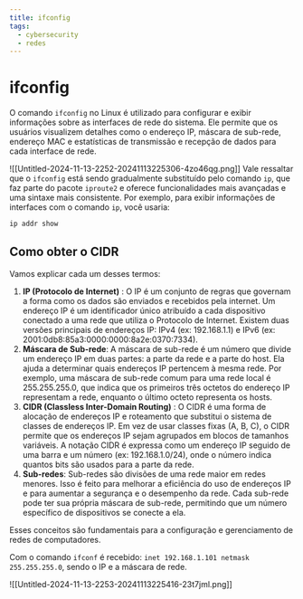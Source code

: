 ```yaml
---
title: ifconfig
tags:
  - cybersecurity
  - redes
---
```

# ifconfig

O comando `ifconfig`​ no Linux é utilizado para configurar e exibir informações sobre as interfaces de rede do sistema. Ele permite que os usuários visualizem detalhes como o endereço IP, máscara de sub-rede, endereço MAC e estatísticas de transmissão e recepção de dados para cada interface de rede.

![[Untitled-2024-11-13-2252-20241113225306-4zo46qg.png]]
Vale ressaltar que o `ifconfig`​ está sendo gradualmente substituído pelo comando `ip`​, que faz parte do pacote `iproute2`​ e oferece funcionalidades mais avançadas e uma sintaxe mais consistente. Por exemplo, para exibir informações de interfaces com o comando `ip`​, você usaria:

```bash
ip addr show
```

## Como obter o CIDR

Vamos explicar cada um desses termos:

1. **IP (Protocolo de Internet)** : O IP é um conjunto de regras que governam a forma como os dados são enviados e recebidos pela internet. Um endereço IP é um identificador único atribuído a cada dispositivo conectado a uma rede que utiliza o Protocolo de Internet. Existem duas versões principais de endereços IP: IPv4 (ex: 192.168.1.1) e IPv6 (ex: 2001:0db8:85a3:0000:0000:8a2e:0370:7334).
2. **Máscara de Sub-rede**: A máscara de sub-rede é um número que divide um endereço IP em duas partes: a parte da rede e a parte do host. Ela ajuda a determinar quais endereços IP pertencem à mesma rede. Por exemplo, uma máscara de sub-rede comum para uma rede local é 255.255.255.0, que indica que os primeiros três octetos do endereço IP representam a rede, enquanto o último octeto representa os hosts.
3. **CIDR (Classless Inter-Domain Routing)** : O CIDR é uma forma de alocação de endereços IP e roteamento que substitui o sistema de classes de endereços IP. Em vez de usar classes fixas (A, B, C), o CIDR permite que os endereços IP sejam agrupados em blocos de tamanhos variáveis. A notação CIDR é expressa como um endereço IP seguido de uma barra e um número (ex: 192.168.1.0/24), onde o número indica quantos bits são usados para a parte da rede.
4. **Sub-redes**: Sub-redes são divisões de uma rede maior em redes menores. Isso é feito para melhorar a eficiência do uso de endereços IP e para aumentar a segurança e o desempenho da rede. Cada sub-rede pode ter sua própria máscara de sub-rede, permitindo que um número específico de dispositivos se conecte a ela.

Esses conceitos são fundamentais para a configuração e gerenciamento de redes de computadores.

Com o comando `ifconf`​ é recebido: `inet 192.168.1.101 netmask 255.255.255.0`​, sendo o IP e a máscara de rede.

​​![[Untitled-2024-11-13-2253-20241113225416-23t7jml.png]]